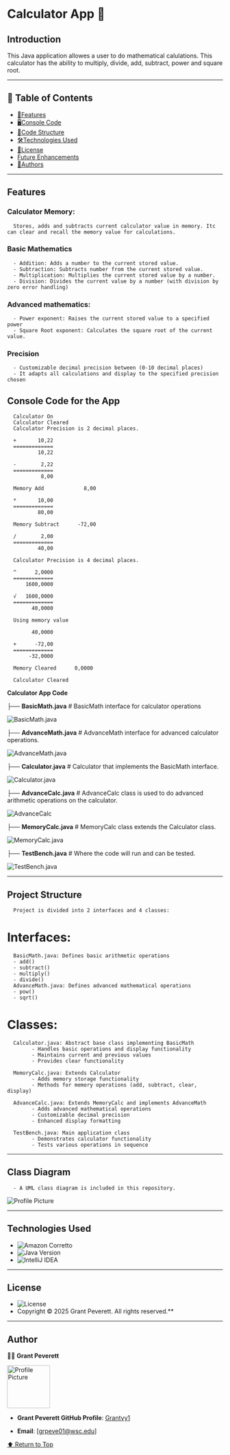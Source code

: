 # Calculator App :fax:

## Introduction
This Java application allowes a user to do mathematical calulations. This calculator has the ability to multiply, divide, add, subtract, power and square root.

---

## 📑 Table of Contents
- [📌Features](#features)
- [🖥️Console Code](#console-code)
- [📂Code Structure](#code-structure)
- [🛠️Technologies Used](#technologies-used)
- [📜License](#license)
- [Future Enhancements](#future-enhancements)
- [👥Authors](#authors)
--- 
## Features

### Calculator Memory:
      Stores, adds and subtracts current calculator value in memory. Itc can clear and recall the memory value for calculations.

### Basic Mathematics 
      - Addition: Adds a number to the current stored value.
      - Subtraction: Subtracts number from the current stored value.
      - Multiplication: Multiplies the current stored value by a number.
      - Division: Divides the current value by a number (with division by zero error handling)
      
### Advanced mathematics: 
      - Power exponent: Raises the current stored value to a specified power
      - Square Root exponent: Calculates the square root of the current value.
      
### Precision
      - Customizable decimal precision between (0-10 decimal places)
      - It adapts all calculations and display to the specified precision chosen

## Console Code for the App

      Calculator On
      Calculator Cleared
      Calculator Precision is 2 decimal places.

      +       10,22
      =============
              10,22

      -        2,22
      =============
               8,00

      Memory Add             8,00

      *       10,00
      =============
              80,00

      Memory Subtract      -72,00

      /        2,00
      =============
              40,00

      Calculator Precision is 4 decimal places.

      ^      2,0000
      =============
          1600,0000

      √   1600,0000
      =============
            40,0000

      Using memory value

            40,0000

      +      -72,00
      =============
           -32,0000

      Memory Cleared      0,0000

      Calculator Cleared


**Calculator App Code**

├── **BasicMath.java**        # BasicMath interface for calculator operations

<img src="https://github.com/Grantyy1/Calculator_App/blob/main/BasicMath.java" alt="BasicMath.java"/>

├── **AdvanceMath.java**         # AdvanceMath interface for advanced calculator operations.

<img src="https://github.com/Grantyy1/Calculator_App/blob/main/AdvanceMath.java" alt="AdvanceMath.java"/>

├── **Calculator.java**        # Calculator that implements the BasicMath interface.

<img src="https://github.com/Grantyy1/Calculator_App/blob/main/Calculator.java" alt="Calculator.java"/>

├── **AdvanceCalc.java**         # AdvanceCalc class is used to do advanced arithmetic operations on the calculator.

<img src="https://github.com/Grantyy1/Calculator_App/blob/main/AdvanceCalc.java" alt="AdvanceCalc"/>

├── **MemoryCalc.java**        # MemoryCalc class extends the Calculator class.

<img src="https://github.com/Grantyy1/Calculator_App/blob/main/MemoryCalc.java" alt="MemoryCalc.java"/>

├── **TestBench.java**         # Where the code will run and can be tested.

<img src="https://github.com/Grantyy1/Calculator_App/blob/main/TestBench.java" alt="TestBench.java"/>

---

## Project Structure
      Project is divided into 2 interfaces and 4 classes:
      
# Interfaces:
      BasicMath.java: Defines basic arithmetic operations
      - add()
      - subtract()
      - multiply()
      - divide()
      AdvanceMath.java: Defines advanced mathematical operations
      - pow()
      - sqrt()

# Classes:
      Calculator.java: Abstract base class implementing BasicMath
            - Handles basic operations and display functionality
            - Maintains current and previous values
            - Provides clear functionality

      MemoryCalc.java: Extends Calculator
            - Adds memory storage functionality
            - Methods for memory operations (add, subtract, clear, display)

      AdvanceCalc.java: Extends MemoryCalc and implements AdvanceMath
            - Adds advanced mathematical operations
            - Customizable decimal precision
            - Enhanced display formatting

      TestBench.java: Main application class
            - Demonstrates calculator functionality
            - Tests various operations in sequence

---
## Class Diagram
      - A UML class diagram is included in this repository.
      
<img src="https://github.com/Grantyy1/Pet_Store_App_2.0/blob/main/PetStoreUML.jpg" alt="Profile Picture" /> 
      
--- 

## Technologies Used
- ![Amazon Corretto](https://img.shields.io/badge/Amazon_Corretto-blue?style=for-the-badge&logo=amazon-aws&logoColor=white)
- ![Java Version](https://img.shields.io/badge/Java-17-blue)
- ![IntelliJ IDEA](https://img.shields.io/badge/IntelliJ_IDEA-000000.svg?style=for-the-badge&logo=intellij-idea&logoColor=white)
---
## License
- ![License](https://img.shields.io/badge/License-MIT-green)
- Copyright &copy; 2025 Grant Peverett. All rights reserved.**
---
## Author

👨‍💻 **Grant Peverett**

<img src="https://github.com/Grantyy1/Banking_App_2.0/blob/10657c1f1040e8041bc3800c4b000588742cfc73/Assets/8023B029-A886-4B1A-8DF6-1A7132D34B6A%20(1).JPG" alt="Profile Picture" width="100" /> 

- **Grant Peverett GitHub Profile**: [Grantyy1](https://github.com/Grantyy1)
  
- **Email**: [grpeve01@wsc.edu]

[⬆️ Return to Top](#overview)
